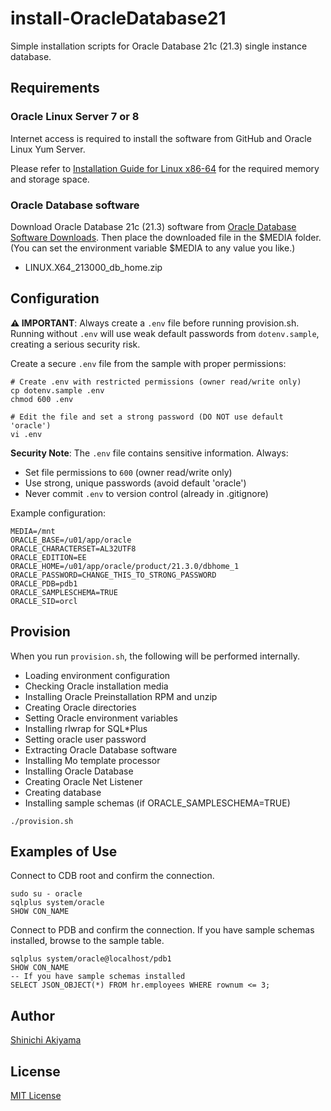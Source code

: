 install-OracleDatabase21
========================

Simple installation scripts for Oracle Database 21c (21.3) single instance database.

Requirements
------------

### Oracle Linux Server 7 or 8 ###

Internet access is required to install the software from GitHub and Oracle Linux Yum Server.

Please refer to [Installation Guide for Linux x86-64](https://docs.oracle.com/en/database/oracle/oracle-database/21/ladbi/oracle-database-installation-checklist.html) for the required memory and storage space.

### Oracle Database software ###

Download Oracle Database 21c (21.3) software from [Oracle Database Software Downloads](https://www.oracle.com/database/technologies/oracle-database-software-downloads.html). Then place the downloaded file in the $MEDIA folder. (You can set the environment variable $MEDIA to any value you like.)

* LINUX.X64_213000_db_home.zip

Configuration
-------------

**⚠️ IMPORTANT**: Always create a `.env` file before running provision.sh. 
Running without `.env` will use weak default passwords from `dotenv.sample`, creating a serious security risk.

Create a secure `.env` file from the sample with proper permissions:

```shell
# Create .env with restricted permissions (owner read/write only)
cp dotenv.sample .env
chmod 600 .env

# Edit the file and set a strong password (DO NOT use default 'oracle')
vi .env
```

**Security Note**: The `.env` file contains sensitive information. Always:
- Set file permissions to `600` (owner read/write only)
- Use strong, unique passwords (avoid default 'oracle')
- Never commit `.env` to version control (already in .gitignore)

Example configuration:
```shell
MEDIA=/mnt
ORACLE_BASE=/u01/app/oracle
ORACLE_CHARACTERSET=AL32UTF8
ORACLE_EDITION=EE
ORACLE_HOME=/u01/app/oracle/product/21.3.0/dbhome_1
ORACLE_PASSWORD=CHANGE_THIS_TO_STRONG_PASSWORD
ORACLE_PDB=pdb1
ORACLE_SAMPLESCHEMA=TRUE
ORACLE_SID=orcl
```

Provision
---------

When you run `provision.sh`, the following will be performed internally.

* Loading environment configuration
* Checking Oracle installation media
* Installing Oracle Preinstallation RPM and unzip
* Creating Oracle directories
* Setting Oracle environment variables
* Installing rlwrap for SQL*Plus
* Setting oracle user password
* Extracting Oracle Database software
* Installing Mo template processor
* Installing Oracle Database
* Creating Oracle Net Listener
* Creating database
* Installing sample schemas (if ORACLE_SAMPLESCHEMA=TRUE)

```console
./provision.sh
```

Examples of Use
---------------

Connect to CDB root and confirm the connection.

```console
sudo su - oracle
sqlplus system/oracle
SHOW CON_NAME
```

Connect to PDB and confirm the connection. If you have sample schemas installed, browse to the sample table.

```console
sqlplus system/oracle@localhost/pdb1
SHOW CON_NAME
-- If you have sample schemas installed
SELECT JSON_OBJECT(*) FROM hr.employees WHERE rownum <= 3;
```

Author
------

[Shinichi Akiyama](https://github.com/shakiyam)

License
-------

[MIT License](https://opensource.org/licenses/MIT)
